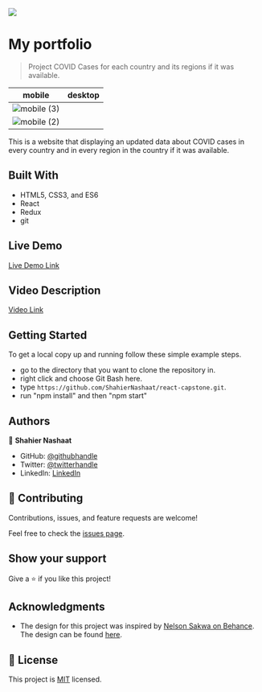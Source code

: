 ![](https://img.shields.io/badge/Microverse-blueviolet)

# My portfolio

> Project COVID Cases for each country and its regions if it was available.

|                     mobile                     |                 desktop                 |
| :--------------------------------------------: | :-------------------------------------: |
|![mobile (3)](https://user-images.githubusercontent.com/77038610/149923440-ebb2ddcc-5c44-49ae-b264-9903f2c07527.png) |
 ![mobile (2)](https://user-images.githubusercontent.com/77038610/149923467-78a4c412-0d43-464f-871c-1e3237b22b9c.png) |

This is a website that displaying an updated data about COVID cases in every country and in every region
in the country if it was available.

## Built With

- HTML5, CSS3, and ES6
- React
- Redux
- git

## Live Demo

[Live Demo Link](https://covid-cases-shahier.herokuapp.com/)

## Video Description

[Video Link](https://www.loom.com/share/f64005f54edd4685b3dffc6ec60e34a3)

## Getting Started

To get a local copy up and running follow these simple example steps.

- go to the directory that you want to clone the repository in.
- right click and choose Git Bash here.
- type ```https://github.com/ShahierNashaat/react-capstone.git```.
- run "npm install" and then "npm start"



## Authors

👤 **Shahier Nashaat**

- GitHub: [@githubhandle](https://github.com/ShahierNashaat)
- Twitter: [@twitterhandle](https://twitter.com/ShahierN)
- LinkedIn: [LinkedIn](https://www.linkedin.com/in/shahier-nashaat-73519313a/)
## 🤝 Contributing

Contributions, issues, and feature requests are welcome!

Feel free to check the [issues page](../../issues/).

## Show your support

Give a ⭐️ if you like this project!

## Acknowledgments

- The design for this project was inspired by [Nelson Sakwa on Behance](https://www.behance.net/sakwadesignstudio). The design can be found [here](https://www.behance.net/gallery/31579789/Ballhead-App-%28Free-PSDs%29).

## 📝 License

This project is [MIT](./MIT.md) licensed.
